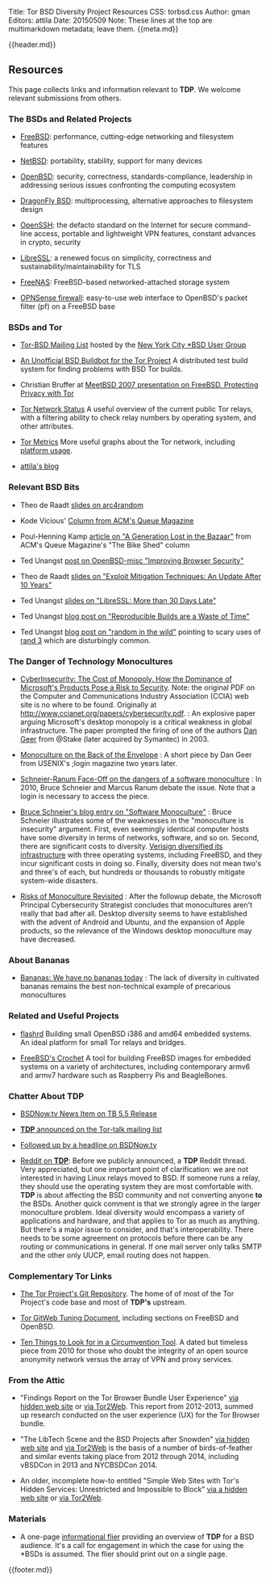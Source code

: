 Title: Tor BSD Diversity Project Resources
CSS: torbsd.css
Author: gman
Editors: attila
Date: 20150509
Note: These lines at the top are multimarkdown metadata; leave them.
{{meta.md}}

{{header.md}}

## Resources ##

This page collects links and information relevant to __TDP__.
We welcome relevant submissions from others.


### The BSDs and Related Projects ###

* [FreeBSD](https://www.freebsd.org/): performance, cutting-edge networking and filesystem features

* [NetBSD](http://www.netbsd.org/): portability, stability, support for many devices

* [OpenBSD](http://www.openbsd.org/): security, correctness, standards-compliance, leadership in addressing serious issues confronting the computing ecosystem

* [DragonFly BSD](http://www.dragonflybsd.org/): multiprocessing, alternative approaches to filesystem design

* [OpenSSH](http://www.openssh.com/): the defacto standard on the Internet for secure command-line access, portable and lightweight VPN features, constant advances in crypto, security

* [LibreSSL](http://www.libressl.org/): a renewed focus on simplicity, correctness and sustainability/maintainability for TLS

* [FreeNAS](https://www.freenas.org/): FreeBSD-based networked-attached storage system

* [OPNSense firewall](https://opnsense.org/): easy-to-use web interface to OpenBSD's packet filter (pf) on a FreeBSD base


### BSDs and Tor ###

* [Tor-BSD Mailing List](http://lists.nycbug.org/mailman/listinfo/tor-bsd/) hosted by the [New York City *BSD User Group](http://www.nycbug.org/)

* [An Unofficial BSD Buildbot for the Tor Project](http://buildbot.pixelminers.net/)
  A distributed test build system for finding problems with BSD Tor builds.

* Christian Bruffer at [MeetBSD 2007 presentation on FreeBSD, Protecting Privacy with Tor](https://www.youtube.com/watch?v=OwBh8ro7xHQ)

* [Tor Network Status](http://torstatus.rueckgr.at/)
  A useful overview of the current public Tor relays, with a filtering ability to check relay numbers by operating system, and other attributes.

* [Tor Metrics](http://metrics.torproject.org/)
  More useful graphs about the Tor network, including [platform usage](https://metrics.torproject.org/platforms.html).

* [attila's blog](http://trac.haqistan.net/)

### Relevant BSD Bits ###

* Theo de Raadt [slides on arc4random](http://www.openbsd.org/papers/hackfest2014-arc4random/index.html)

* Kode Vicious' [Column from ACM's Queue Magazine](https://queue.acm.org/listing.cfm?typefilter=Kodevicious&sort=publication_date&order=desc&qc_type=Kodevicious&article_type=&item_topic=all&filter_type=topic&page_title=Kode%20Vicious&filter=all)

* Poul-Henning Kamp [article on "A Generation Lost in the Bazaar"](https://queue.acm.org/detail.cfm?id=2349257) from ACM's Queue Magazine's "The Bike Shed" column

* Ted Unangst [post on OpenBSD-misc "Improving Browser Security"](https://marc.info/?l=openbsd-misc&m=142523501726732/)

* Theo de Raadt [slides on "Exploit Mitigation Techniques: An Update After 10 Years"](http://www.openbsd.org/papers/ru13-deraadt/)

* Ted Unangst [slides on "LibreSSL: More than 30 Days Late"](http://www.openbsd.org/papers/eurobsdcon2014-libressl.html)

* Ted Unangst [blog post on "Reproducible Builds are a Waste of Time"](http://www.tedunangst.com/flak/post/reproducible-builds-are-a-waste-of-time)

* Ted Unangst [blog post on "random in the wild"](http://www.tedunangst.com/flak/post/random-in-the-wild) pointing to scary uses of [rand 3](http://man.openbsd.org/OpenBSD-current/man3/rand.3) which are disturbingly common.

### The Danger of Technology Monocultures ###

* [CyberInsecurity: The Cost of Monopoly. How the Dominance of Microsoft's Products Pose a Risk to Security](https://cryptome.org/cyberinsecurity.htm). Note: the original PDF on the Computer and Communications Industry Association (CCIA) web site is no where to be found. Originally at http://www.ccianet.org/papers/cybersecurity.pdf.
:    An explosive paper arguing Microsoft's desktop monopoly is a critical weakness in global infrastructure. The paper prompted the firing of one of the authors [Dan Geer](https://en.wikipedia.org/wiki/Dan_Geer/) from @Stake (later acquired by Symantec) in 2003.

* [Monoculture on the Back of the Envelope](https://www.usenix.org/legacy/publiccations/login/2005-12/openpds/geer.pdf)
:    A short piece by Dan Geer from USENIX's ;login magazine two years later.

* [Schneier-Ranum Face-Off on the dangers of a software monoculture](http://searchsecurity.techtarget.com/magazineContent/Schneier-Ranum-Face-Off-on-the-dangers-of-a-software-monoculture/)
:    In 2010, Bruce Schneier and Marcus Ranum debate the issue. Note that a login is necessary to access the piece.

* [Bruce Schneier's blog entry on "Software Monoculture"](https://www.schneier.com/blog/archives/2010/12/software_monocu.html)
:    Bruce Schneier illustrates some of the weaknesses in the "monoculture is insecurity" argument. First, even seemingly identical computer hosts have some diversity in terms of networks, software, and so on. Second, there are significant costs to diversity. [Verisign diversified its infrastructure](http://www.eweek.com/enterprise-apps/verisign-embraces-open-source-freebsd-for-diversity/) with three operating systems, including FreeBSD, and they incur significant costs in doing so. Finally, diversity does not mean two's and three's of each, but hundreds or thousands to robustly mitigate system-wide disasters.

* [Risks of Monoculture Revisited](https://blogs.microsoft.com/cybertrust/2010/12/03/risks-of-monoculture-revisited/)
:    After the followup debate, the Microsoft Principal Cybersecurity Strategist concludes that monocultures aren't really that bad after all. Desktop diversity seems to have established with the advent of Android and Ubuntu, and the expansion of Apple products, so the relevance of the Windows desktop monoculture may have decreased.

### About Bananas ###

* [Bananas: We have no bananas today](https://www.economist.com/blogs/feastandfamine/)
: The lack of diversity in cultivated bananas remains the best non-technical example of precarious monocultures

### Related and Useful Projects ###

* [flashrd](http://www.nmedia.net/flashrd/)
  Building small OpenBSD i386 and amd64 embedded systems. An ideal platform for small Tor relays and bridges.

* [FreeBSD's Crochet](https://github.com/freebsd/crochet/)
  A tool for building FreeBSD images for embedded systems on a variety of architectures, including contemporary armv6 and armv7 hardware such as Raspberry Pis and BeagleBones. 


### Chatter About __TDP__ ###

* [BSDNow.tv News Item on TB 5.5 Release](http://www.bsdnow.tv/episodes/2016_02_10-the_state_of_bsd/)

* [__TDP__ announced on the Tor-talk mailing list](https://lists.torproject.org/pipermail/tor-talk/2015-April/037649.html)

* [Followed up by a headline on BSDNow.tv](http://www.bsdnow.tv/episodes/2015_05_06-below_the_clouds/)

* [Reddit on __TDP__](https://www.reddit.com/r/linux/comments/356iyy/torbsd_diversity_project_help_move_tor_nodes_from/):
  Before we publicly announced, a __TDP__ Reddit thread. Very appreciated, but one important point of clarification: we are not interested in having Linux relays moved to BSD. If someone runs a relay, they should use the operating system they are most comfortable with. __TDP__ is about affecting the BSD community and not converting anyone __to__ the BSDs. Another quick comment is that we strongly agree in the larger monoculture problem. Ideal diversity would encompass a variety of applications and hardware, and that applies to Tor as much as anything. But there's a major issue to consider, and that's interoperability. There needs to be some agreement on protocols before there can be any routing or communications in general. If one mail server only talks SMTP and the other only UUCP, email routing does not happen.

### Complementary Tor Links ###

* [The Tor Project's Git Repository](https://gitweb.torproject.org/). The home of of most of the Tor Project's code base and most of __TDP's__ upstream.

* [Tor GitWeb Tuning Document](https://gitweb.torproject.org/tor.git/tree/doc/TUNING/), including sections on FreeBSD and OpenBSD.

* [Ten Things to Look for in a Circumvention Tool](https://svn.torproject.org/svn/projects/articles/circumvention-features.html). A dated but timeless piece from 2010 for those who doubt the integrity of an open source anonymity network versus the array of VPN and proxy services.

### From the Attic ###

* "Findings Report on the Tor Browser Bundle User Experience" [via hidden web site](http://l7plhliaaob6puqw.onion/) or [via Tor2Web](https://l7plhliaaob6puqw.tor2web.org/). This report from 2012-2013, summed up research conducted on the user experience (UX) for the Tor Browser bundle.

* "The LibTech Scene and the BSD Projects after Snowden" [via hidden web site](http://twvihadsu5oznuux.onion/) and [via Tor2Web](https://twvihadsu5oznuux.tor2web.org/) is the basis of a number of birds-of-feather and similar events taking place from 2012 through 2014, including vBSDCon in 2013 and NYCBSDCon 2014.

* An older, incomplete how-to entitled "Simple Web Sites with Tor's Hidden Services: Unrestricted and Impossible to Block" [via a hidden web site](http://3vk2dyth3w4zxdba.onion/) or [via Tor2Web](https://3vk2dyth3w4zxdba.tor2web.org/).

### Materials ###

* A one-page [informational flier](materials/flier-bsd.html) providing an overview of __TDP__ for a BSD audience.  It's a call for engagement in which the case for using the *BSDs is assumed. The flier should print out on a single page.

{{footer.md}}
